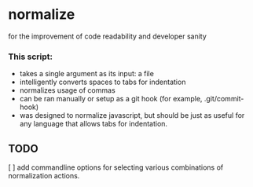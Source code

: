 # normalize
for the improvement of code readability and developer sanity

### This script:
 - takes a single argument as its input: a file
 - intelligently converts spaces to tabs for indentation
 - normalizes usage of commas
 - can be ran manually or setup as a git hook (for example, .git/commit-hook)
 - was designed to normalize javascript, but should be just as useful for any language that allows tabs for indentation.

## TODO
[ ] add commandline options for selecting various combinations of normalization actions.
   
